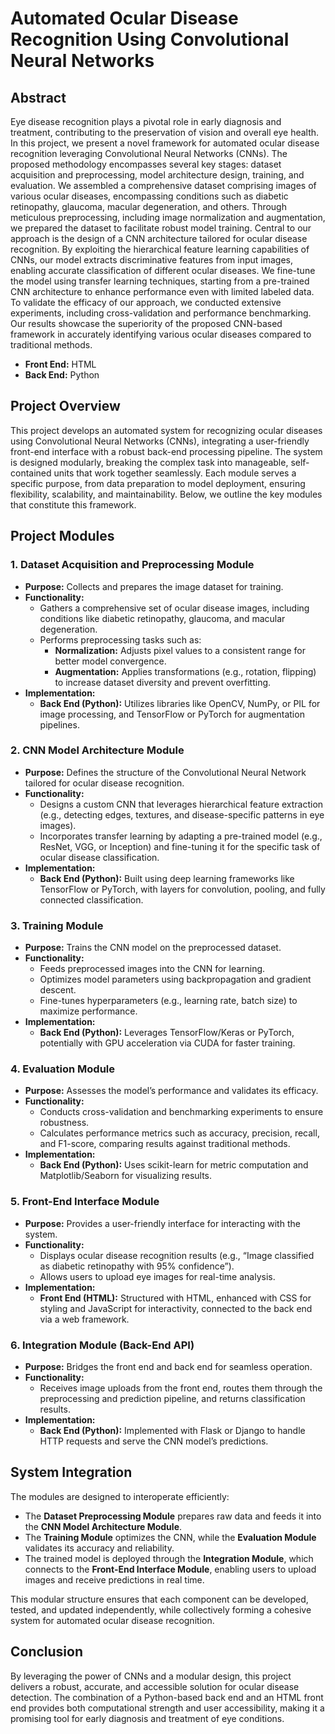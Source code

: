 # Automated Ocular Disease Recognition Using Convolutional Neural Networks

## Abstract

Eye disease recognition plays a pivotal role in early diagnosis and treatment, contributing to the preservation of vision and overall eye health. In this project, we present a novel framework for automated ocular disease recognition leveraging Convolutional Neural Networks (CNNs). The proposed methodology encompasses several key stages: dataset acquisition and preprocessing, model architecture design, training, and evaluation. We assembled a comprehensive dataset comprising images of various ocular diseases, encompassing conditions such as diabetic retinopathy, glaucoma, macular degeneration, and others. Through meticulous preprocessing, including image normalization and augmentation, we prepared the dataset to facilitate robust model training. Central to our approach is the design of a CNN architecture tailored for ocular disease recognition. By exploiting the hierarchical feature learning capabilities of CNNs, our model extracts discriminative features from input images, enabling accurate classification of different ocular diseases. We fine-tune the model using transfer learning techniques, starting from a pre-trained CNN architecture to enhance performance even with limited labeled data. To validate the efficacy of our approach, we conducted extensive experiments, including cross-validation and performance benchmarking. Our results showcase the superiority of the proposed CNN-based framework in accurately identifying various ocular diseases compared to traditional methods.

- **Front End:** HTML  
- **Back End:** Python  

## Project Overview

This project develops an automated system for recognizing ocular diseases using Convolutional Neural Networks (CNNs), integrating a user-friendly front-end interface with a robust back-end processing pipeline. The system is designed modularly, breaking the complex task into manageable, self-contained units that work together seamlessly. Each module serves a specific purpose, from data preparation to model deployment, ensuring flexibility, scalability, and maintainability. Below, we outline the key modules that constitute this framework.

## Project Modules

### 1. Dataset Acquisition and Preprocessing Module

- **Purpose:** Collects and prepares the image dataset for training.  
- **Functionality:**  
  - Gathers a comprehensive set of ocular disease images, including conditions like diabetic retinopathy, glaucoma, and macular degeneration.  
  - Performs preprocessing tasks such as:  
    - **Normalization:** Adjusts pixel values to a consistent range for better model convergence.  
    - **Augmentation:** Applies transformations (e.g., rotation, flipping) to increase dataset diversity and prevent overfitting.  
- **Implementation:**  
  - **Back End (Python):** Utilizes libraries like OpenCV, NumPy, or PIL for image processing, and TensorFlow or PyTorch for augmentation pipelines.  

### 2. CNN Model Architecture Module

- **Purpose:** Defines the structure of the Convolutional Neural Network tailored for ocular disease recognition.  
- **Functionality:**  
  - Designs a custom CNN that leverages hierarchical feature extraction (e.g., detecting edges, textures, and disease-specific patterns in eye images).  
  - Incorporates transfer learning by adapting a pre-trained model (e.g., ResNet, VGG, or Inception) and fine-tuning it for the specific task of ocular disease classification.  
- **Implementation:**  
  - **Back End (Python):** Built using deep learning frameworks like TensorFlow or PyTorch, with layers for convolution, pooling, and fully connected classification.  

### 3. Training Module

- **Purpose:** Trains the CNN model on the preprocessed dataset.  
- **Functionality:**  
  - Feeds preprocessed images into the CNN for learning.  
  - Optimizes model parameters using backpropagation and gradient descent.  
  - Fine-tunes hyperparameters (e.g., learning rate, batch size) to maximize performance.  
- **Implementation:**  
  - **Back End (Python):** Leverages TensorFlow/Keras or PyTorch, potentially with GPU acceleration via CUDA for faster training.  

### 4. Evaluation Module

- **Purpose:** Assesses the model’s performance and validates its efficacy.  
- **Functionality:**  
  - Conducts cross-validation and benchmarking experiments to ensure robustness.  
  - Calculates performance metrics such as accuracy, precision, recall, and F1-score, comparing results against traditional methods.  
- **Implementation:**  
  - **Back End (Python):** Uses scikit-learn for metric computation and Matplotlib/Seaborn for visualizing results.  

### 5. Front-End Interface Module

- **Purpose:** Provides a user-friendly interface for interacting with the system.  
- **Functionality:**  
  - Displays ocular disease recognition results (e.g., “Image classified as diabetic retinopathy with 95% confidence”).  
  - Allows users to upload eye images for real-time analysis.  
- **Implementation:**  
  - **Front End (HTML):** Structured with HTML, enhanced with CSS for styling and JavaScript for interactivity, connected to the back end via a web framework.  

### 6. Integration Module (Back-End API)

- **Purpose:** Bridges the front end and back end for seamless operation.  
- **Functionality:**  
  - Receives image uploads from the front end, routes them through the preprocessing and prediction pipeline, and returns classification results.  
- **Implementation:**  
  - **Back End (Python):** Implemented with Flask or Django to handle HTTP requests and serve the CNN model’s predictions.  

## System Integration

The modules are designed to interoperate efficiently:  
- The **Dataset Preprocessing Module** prepares raw data and feeds it into the **CNN Model Architecture Module**.  
- The **Training Module** optimizes the CNN, while the **Evaluation Module** validates its accuracy and reliability.  
- The trained model is deployed through the **Integration Module**, which connects to the **Front-End Interface Module**, enabling users to upload images and receive predictions in real time.  

This modular structure ensures that each component can be developed, tested, and updated independently, while collectively forming a cohesive system for automated ocular disease recognition.

## Conclusion

By leveraging the power of CNNs and a modular design, this project delivers a robust, accurate, and accessible solution for ocular disease detection. The combination of a Python-based back end and an HTML front end provides both computational strength and user accessibility, making it a promising tool for early diagnosis and treatment of eye conditions.
